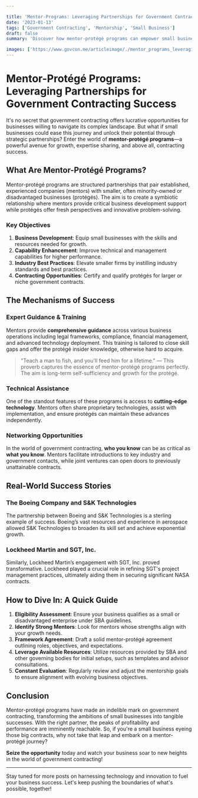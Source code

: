 ```yaml
---

title: 'Mentor-Programs: Leveraging Partnerships for Government Contracting Success'
date: '2023-01-13'
tags: ['Government Contracting', 'Mentorship', 'Small Business']
draft: false
summary: 'Discover how mentor-protégé programs can empower small businesses and lead them to governmental contracting success through strategic partnerships.'

images: ['https://www.govcon.me/articleimage/./mentor_programs_leveraging_partnerships_for_government_contracting_success.webp']
---
```


# Mentor-Protégé Programs: Leveraging Partnerships for Government Contracting Success

It's no secret that government contracting offers lucrative opportunities for businesses willing to navigate its complex landscape. But what if small businesses could ease this journey and unlock their potential through strategic partnerships? Enter the world of **mentor-protégé programs**—a powerful avenue for growth, expertise sharing, and above all, contracting success.

## What Are Mentor-Protégé Programs?

Mentor-protégé programs are structured partnerships that pair established, experienced companies (mentors) with smaller, often minority-owned or disadvantaged businesses (protégés). The aim is to create a symbiotic relationship where mentors provide critical business development support while protégés offer fresh perspectives and innovative problem-solving.

### Key Objectives

1. **Business Development**: Equip small businesses with the skills and resources needed for growth.
2. **Capability Enhancement**: Improve technical and management capabilities for higher performance.
3. **Industry Best Practices**: Elevate smaller firms by instilling industry standards and best practices.
4. **Contracting Opportunities**: Certify and qualify protégés for larger or niche government contracts.

## The Mechanisms of Success

### Expert Guidance & Training

Mentors provide **comprehensive guidance** across various business operations including legal frameworks, compliance, financial management, and advanced technology deployment. This training is tailored to close skill gaps and offer the protégé insider knowledge, otherwise hard to acquire.

> "Teach a man to fish, and you'll feed him for a lifetime." — This proverb captures the essence of mentor-protégé programs perfectly. The aim is long-term self-sufficiency and growth for the protégé.

### Technical Assistance

One of the standout features of these programs is access to **cutting-edge technology**. Mentors often share proprietary technologies, assist with implementation, and ensure protégés can maintain these advances independently.

### Networking Opportunities

In the world of government contracting, **who you know** can be as critical as **what you know**. Mentors facilitate introductions to key industry and government contacts, while joint ventures can open doors to previously unattainable contracts.

## Real-World Success Stories

### The Boeing Company and S&K Technologies

The partnership between Boeing and S&K Technologies is a sterling example of success. Boeing’s vast resources and experience in aerospace allowed S&K Technologies to broaden its skill set and achieve exponential growth.

### Lockheed Martin and SGT, Inc.

Similarly, Lockheed Martin’s engagement with SGT, Inc. proved transformative. Lockheed played a crucial role in refining SGT's project management practices, ultimately aiding them in securing significant NASA contracts.

## How to Dive In: A Quick Guide

1. **Eligibility Assessment**: Ensure your business qualifies as a small or disadvantaged enterprise under SBA guidelines.
2. **Identify Strong Mentors**: Look for mentors whose strengths align with your growth needs.
3. **Framework Agreement**: Draft a solid mentor-protégé agreement outlining roles, objectives, and expectations.
4. **Leverage Available Resources**: Utilize resources provided by SBA and other governing bodies for initial setups, such as templates and advisor consultations.
5. **Constant Evaluation**: Regularly review and adjust the mentorship goals to ensure alignment with evolving business objectives.

## Conclusion

Mentor-protégé programs have made an indelible mark on government contracting, transforming the ambitions of small businesses into tangible successes. With the right partner, the peaks of profitability and performance are imminently reachable. So, if you're a small business eyeing those big contracts, why not take that leap and embark on a mentor-protégé journey?

**Seize the opportunity** today and watch your business soar to new heights in the world of government contracting!

---

Stay tuned for more posts on harnessing technology and innovation to fuel your business success. Let's keep pushing the boundaries of what's possible, together!